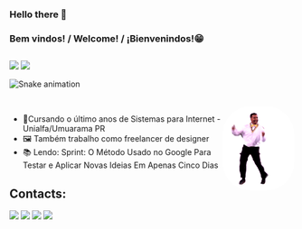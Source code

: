 ### Hello there 👋 
### Bem vindos! / Welcome! / ¡Bienvenindos!😁

##

<div>
  
  <img height="180em" src="https://github-readme-stats.vercel.app/api?username=MuriloVetrin&show_icons=true&theme=dark&include_all_commits=true&count_private=true"/>
  <img height="180em" src="https://github-readme-stats.vercel.app/api/top-langs/?username=MuriloVetrin&layout=compact&langs_count=16&theme=dark"/>
</div>

![Snake animation](https://github.com/MuriloVetrin/MuriloVetrin/blob/output/github-contribution-grid-snake.svg)

<div style="display: inline_block"><br>
<img align="right" height="150"  style="border-radius:50px;" alt="coding-time" src="cart.gif">
</div>

- 📝Cursando o último anos de Sistemas para Internet - Unialfa/Umuarama PR
- 🖼 Também trabalho como freelancer de designer
- 📚 Lendo: Sprint: O Método Usado no Google Para Testar e Aplicar Novas Ideias Em Apenas Cinco Dias

## Contacts:

<div>
  
  <a href="https://instagram.com/murilovetrin" target="_blank"><img src="https://img.shields.io/badge/-Instagram-%23E4405F?style=for-the-badge&logo=instagram&logoColor=white" target="_blank"></a>
  <a href="https://discord.gg/Murilo Vetrin#7820" target="_blank"><img src="https://img.shields.io/badge/Discord-7289DA?style=for-the-badge&logo=discord&logoColor=white" target="_blank"></a> 
  <a href = "mailto:contatomurilovtrindade@gmail.com"><img src="https://img.shields.io/badge/Gmail-D14836?style=for-the-badge&logo=gmail&logoColor=white" target="_blank"></a>
  <a href="https://www.linkedin.com/in/murilo-veetorazo-trindade-7942b6202" target="_blank"><img src="https://img.shields.io/badge/-LinkedIn-%230077B5?style=for-the-badge&logo=linkedin&logoColor=white" target="_blank"></a>
 
</div>

 
